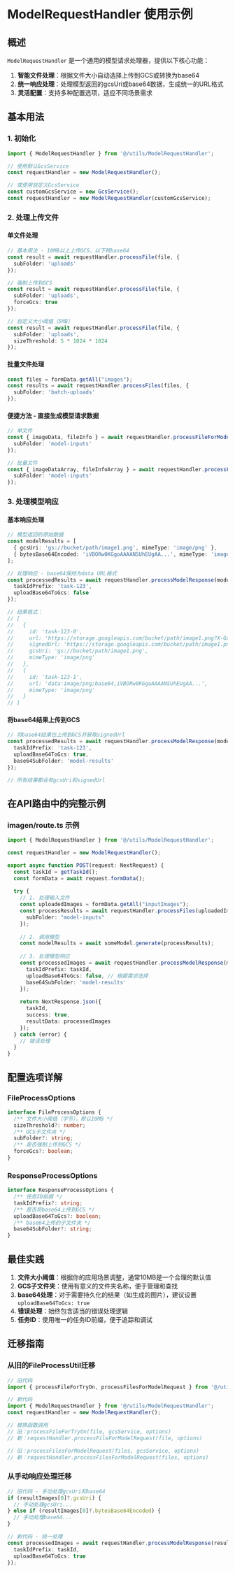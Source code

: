 # ModelRequestHandler 使用示例

## 概述

`ModelRequestHandler` 是一个通用的模型请求处理器，提供以下核心功能：

1. **智能文件处理**：根据文件大小自动选择上传到GCS或转换为base64
2. **统一响应处理**：处理模型返回的gcsUri或base64数据，生成统一的URL格式
3. **灵活配置**：支持多种配置选项，适应不同场景需求

## 基本用法

### 1. 初始化

```typescript
import { ModelRequestHandler } from '@/utils/ModelRequestHandler';

// 使用默认GcsService
const requestHandler = new ModelRequestHandler();

// 或使用自定义GcsService
const customGcsService = new GcsService();
const requestHandler = new ModelRequestHandler(customGcsService);
```

### 2. 处理上传文件

#### 单文件处理

```typescript
// 基本用法 - 10MB以上上传GCS，以下转base64
const result = await requestHandler.processFile(file, {
  subFolder: 'uploads'
});

// 强制上传到GCS
const result = await requestHandler.processFile(file, {
  subFolder: 'uploads',
  forceGcs: true
});

// 自定义大小阈值（5MB）
const result = await requestHandler.processFile(file, {
  subFolder: 'uploads',
  sizeThreshold: 5 * 1024 * 1024
});
```

#### 批量文件处理

```typescript
const files = formData.getAll("images");
const results = await requestHandler.processFiles(files, {
  subFolder: 'batch-uploads'
});
```

#### 便捷方法 - 直接生成模型请求数据

```typescript
// 单文件
const { imageData, fileInfo } = await requestHandler.processFileForModelRequest(file, {
  subFolder: 'model-inputs'
});

// 批量文件
const { imageDataArray, fileInfoArray } = await requestHandler.processFilesForModelRequest(files, {
  subFolder: 'model-inputs'
});
```

### 3. 处理模型响应

#### 基本响应处理

```typescript
// 模型返回的原始数据
const modelResults = [
  { gcsUri: 'gs://bucket/path/image1.png', mimeType: 'image/png' },
  { bytesBase64Encoded: 'iVBORw0KGgoAAAANSUhEUgAA...', mimeType: 'image/png' }
];

// 处理响应 - base64保持为data URL格式
const processedResults = await requestHandler.processModelResponse(modelResults, {
  taskIdPrefix: 'task-123',
  uploadBase64ToGcs: false
});

// 结果格式：
// [
//   {
//     id: 'task-123-0',
//     url: 'https://storage.googleapis.com/bucket/path/image1.png?X-Goog-Signature=...',
//     signedUrl: 'https://storage.googleapis.com/bucket/path/image1.png?X-Goog-Signature=...',
//     gcsUri: 'gs://bucket/path/image1.png',
//     mimeType: 'image/png'
//   },
//   {
//     id: 'task-123-1',
//     url: 'data:image/png;base64,iVBORw0KGgoAAAANSUhEUgAA...',
//     mimeType: 'image/png'
//   }
// ]
```

#### 将base64结果上传到GCS

```typescript
// 将base64结果也上传到GCS并获取signedUrl
const processedResults = await requestHandler.processModelResponse(modelResults, {
  taskIdPrefix: 'task-123',
  uploadBase64ToGcs: true,
  base64SubFolder: 'model-results'
});

// 所有结果都会有gcsUri和signedUrl
```

## 在API路由中的完整示例

### imagen/route.ts 示例

```typescript
import { ModelRequestHandler } from '@/utils/ModelRequestHandler';

const requestHandler = new ModelRequestHandler();

export async function POST(request: NextRequest) {
  const taskId = getTaskId();
  const formData = await request.formData();
  
  try {
    // 1. 处理输入文件
    const uploadedImages = formData.getAll("inputImages");
    const processResults = await requestHandler.processFiles(uploadedImages, {
      subFolder: "model-inputs"
    });
    
    // 2. 调用模型
    const modelResults = await someModel.generate(processResults);
    
    // 3. 处理模型响应
    const processedImages = await requestHandler.processModelResponse(modelResults, {
      taskIdPrefix: taskId,
      uploadBase64ToGcs: false, // 根据需求选择
      base64SubFolder: 'model-results'
    });
    
    return NextResponse.json({
      taskId,
      success: true,
      resultData: processedImages
    });
  } catch (error) {
    // 错误处理
  }
}
```

## 配置选项详解

### FileProcessOptions

```typescript
interface FileProcessOptions {
  /** 文件大小阈值（字节），默认10MB */
  sizeThreshold?: number;
  /** GCS子文件夹 */
  subFolder?: string;
  /** 是否强制上传到GCS */
  forceGcs?: boolean;
}
```

### ResponseProcessOptions

```typescript
interface ResponseProcessOptions {
  /** 任务ID前缀 */
  taskIdPrefix?: string;
  /** 是否将base64上传到GCS */
  uploadBase64ToGcs?: boolean;
  /** base64上传的子文件夹 */
  base64SubFolder?: string;
}
```

## 最佳实践

1. **文件大小阈值**：根据你的应用场景调整，通常10MB是一个合理的默认值
2. **GCS子文件夹**：使用有意义的文件夹名称，便于管理和查找
3. **base64处理**：对于需要持久化的结果（如生成的图片），建议设置 `uploadBase64ToGcs: true`
4. **错误处理**：始终包含适当的错误处理逻辑
5. **任务ID**：使用唯一的任务ID前缀，便于追踪和调试

## 迁移指南

### 从旧的FileProcessUtil迁移

```typescript
// 旧代码
import { processFileForTryOn, processFilesForModelRequest } from '@/utils/FileProcessUtil';

// 新代码
import { ModelRequestHandler } from '@/utils/ModelRequestHandler';
const requestHandler = new ModelRequestHandler();

// 替换函数调用
// 旧：processFileForTryOn(file, gcsService, options)
// 新：requestHandler.processFileForModelRequest(file, options)

// 旧：processFilesForModelRequest(files, gcsService, options)
// 新：requestHandler.processFilesForModelRequest(files, options)
```

### 从手动响应处理迁移

```typescript
// 旧代码 - 手动处理gcsUri和base64
if (resultImages[0]?.gcsUri) {
  // 手动处理gcsUri...
} else if (resultImages[0]?.bytesBase64Encoded) {
  // 手动处理base64...
}

// 新代码 - 统一处理
const processedImages = await requestHandler.processModelResponse(resultImages, {
  taskIdPrefix: taskId,
  uploadBase64ToGcs: true
});
```